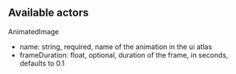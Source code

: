 ## Available actors

AnimatedImage
- name: string, required, name of the animation in the ui atlas
- frameDuration: float, optional, duration of the frame, in seconds, defaults to 0.1
